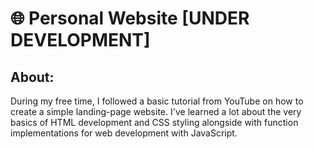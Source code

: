 # 🌐 Personal Website [UNDER DEVELOPMENT]

## About:
During my free time, I followed a basic tutorial from YouTube on how to create a simple landing-page website. I've learned a lot about the very basics of HTML development and CSS styling alongside with function implementations for web development with JavaScript.

